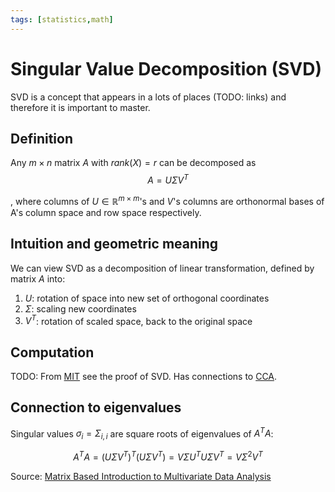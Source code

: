 ```yaml
---
tags: [statistics,math]
---
```

[cca]: cca.md

# Singular Value Decomposition (SVD)

SVD is a concept that appears in a lots of places (TODO: links) and therefore it
is important to master.

## Definition

Any $m\times n$ matrix $A$ with $rank(X) = r$ can be decomposed as
$$
A = U\Sigma V^T
$$

, where columns of $U \in \mathbb{R}^{m \times m}$'s and $V$'s columns are
orthonormal bases of A's column space and row space respectively.

## Intuition and geometric meaning

We can view SVD as a decomposition of linear transformation, defined by matrix
$A$ into:

1. $U$: rotation of space into new set of orthogonal coordinates
2. $\Sigma$: scaling new coordinates
3. $V^T$: rotation of scaled space, back to the original space

## Computation

TODO:
From [MIT](https://math.mit.edu/classes/18.095/2016IAP/lec2/SVD_Notes.pdf) see
the proof of SVD. Has connections to [CCA][cca].


## Connection to eigenvalues

Singular values $\sigma_i = \Sigma_{i, i}$ are square roots of eigenvalues of
$A^TA$:

$$
A^TA = (U\Sigma V^T)^T(U\Sigma V^T) = V\Sigma U^T U \Sigma V^T = V\Sigma^2 V^T
$$

Source: [Matrix Based Introduction to Multivariate Data
Analysis](https://link.springer.com/chapter/10.1007/978-981-10-2341-5_14)

